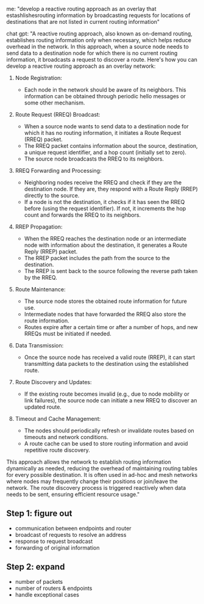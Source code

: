 me: "develop a reactive routing approach as an overlay that estashlishesrouting information by broadcasting requests for locations of destinations that are not listed in current routing information"

chat gpt: "A reactive routing approach, also known as on-demand routing, establishes routing information only when necessary, which helps reduce overhead in the network. In this approach, when a source node needs to send data to a destination node for which there is no current routing information, it broadcasts a request to discover a route. Here's how you can develop a reactive routing approach as an overlay network:

1. Node Registration:
   - Each node in the network should be aware of its neighbors. This information can be obtained through periodic hello messages or some other mechanism.

2. Route Request (RREQ) Broadcast:
   - When a source node wants to send data to a destination node for which it has no routing information, it initiates a Route Request (RREQ) packet.
   - The RREQ packet contains information about the source, destination, a unique request identifier, and a hop count (initially set to zero).
   - The source node broadcasts the RREQ to its neighbors.

3. RREQ Forwarding and Processing:
   - Neighboring nodes receive the RREQ and check if they are the destination node. If they are, they respond with a Route Reply (RREP) directly to the source.
   - If a node is not the destination, it checks if it has seen the RREQ before (using the request identifier). If not, it increments the hop count and forwards the RREQ to its neighbors.

4. RREP Propagation:
   - When the RREQ reaches the destination node or an intermediate node with information about the destination, it generates a Route Reply (RREP) packet.
   - The RREP packet includes the path from the source to the destination.
   - The RREP is sent back to the source following the reverse path taken by the RREQ.

5. Route Maintenance:
   - The source node stores the obtained route information for future use.
   - Intermediate nodes that have forwarded the RREQ also store the route information.
   - Routes expire after a certain time or after a number of hops, and new RREQs must be initiated if needed.

6. Data Transmission:
   - Once the source node has received a valid route (RREP), it can start transmitting data packets to the destination using the established route.

7. Route Discovery and Updates:
   - If the existing route becomes invalid (e.g., due to node mobility or link failures), the source node can initiate a new RREQ to discover an updated route.

8. Timeout and Cache Management:
   - The nodes should periodically refresh or invalidate routes based on timeouts and network conditions.
   - A route cache can be used to store routing information and avoid repetitive route discovery.

This approach allows the network to establish routing information dynamically as needed, reducing the overhead of maintaining routing tables for every possible destination. It is often used in ad-hoc and mesh networks where nodes may frequently change their positions or join/leave the network. The route discovery process is triggered reactively when data needs to be sent, ensuring efficient resource usage."

## Step 1: figure out
- communication between endpoints and router
- broadcast of requests to resolve an address 
- response to request broadcast
- forwarding of original information

## Step 2: expand
- number of packets
- number of routers & endpoints
- handle exceptional cases